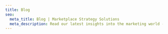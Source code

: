 ```yaml
---
title: Blog
seo:
  meta_title: Blog | Marketplace Strategy Solutions
  meta_description: Read our latest insights into the marketing world - what's working, what's not and what are the latest trends are in advertising and marketing.
---
```

